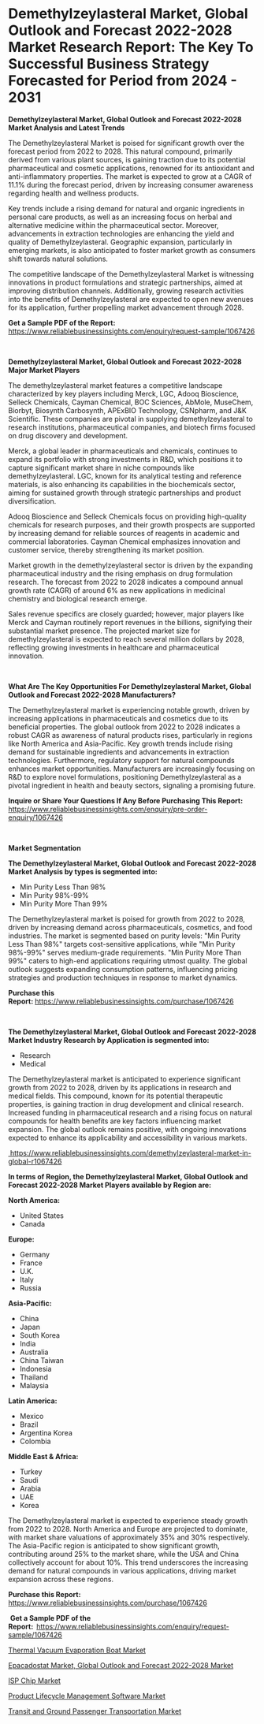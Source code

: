 <p><h1>Demethylzeylasteral Market, Global Outlook and Forecast 2022-2028 Market Research Report: The Key To Successful Business Strategy Forecasted for Period from 2024 - 2031</h1></p><p><strong>Demethylzeylasteral Market, Global Outlook and Forecast 2022-2028 Market Analysis and Latest Trends</strong></p>
<p><p>The Demethylzeylasteral Market is poised for significant growth over the forecast period from 2022 to 2028. This natural compound, primarily derived from various plant sources, is gaining traction due to its potential pharmaceutical and cosmetic applications, renowned for its antioxidant and anti-inflammatory properties. The market is expected to grow at a CAGR of 11.1% during the forecast period, driven by increasing consumer awareness regarding health and wellness products.</p><p>Key trends include a rising demand for natural and organic ingredients in personal care products, as well as an increasing focus on herbal and alternative medicine within the pharmaceutical sector. Moreover, advancements in extraction technologies are enhancing the yield and quality of Demethylzeylasteral. Geographic expansion, particularly in emerging markets, is also anticipated to foster market growth as consumers shift towards natural solutions.</p><p>The competitive landscape of the Demethylzeylasteral Market is witnessing innovations in product formulations and strategic partnerships, aimed at improving distribution channels. Additionally, growing research activities into the benefits of Demethylzeylasteral are expected to open new avenues for its application, further propelling market advancement through 2028.</p></p>
<p><strong>Get a Sample PDF of the Report:&nbsp;</strong> <a href="https://www.reliablebusinessinsights.com/enquiry/request-sample/1067426?utm_campaign=1091&utm_medium=2&utm_source=Github&utm_content=ia&utm_term=04122024&utm_id=demethylzeylasteral-market-global-outlook-and-forecast-2022-2028">https://www.reliablebusinessinsights.com/enquiry/request-sample/1067426</a></p>
<p>&nbsp;</p>
<p><strong>Demethylzeylasteral Market, Global Outlook and Forecast 2022-2028 Major Market Players</strong></p>
<p><p>The demethylzeylasteral market features a competitive landscape characterized by key players including Merck, LGC, Adooq Bioscience, Selleck Chemicals, Cayman Chemical, BOC Sciences, AbMole, MuseChem, Biorbyt, Biosynth Carbosynth, APExBIO Technology, CSNpharm, and J&K Scientific. These companies are pivotal in supplying demethylzeylasteral to research institutions, pharmaceutical companies, and biotech firms focused on drug discovery and development.</p><p>Merck, a global leader in pharmaceuticals and chemicals, continues to expand its portfolio with strong investments in R&D, which positions it to capture significant market share in niche compounds like demethylzeylasteral. LGC, known for its analytical testing and reference materials, is also enhancing its capabilities in the biochemicals sector, aiming for sustained growth through strategic partnerships and product diversification.</p><p>Adooq Bioscience and Selleck Chemicals focus on providing high-quality chemicals for research purposes, and their growth prospects are supported by increasing demand for reliable sources of reagents in academic and commercial laboratories. Cayman Chemical emphasizes innovation and customer service, thereby strengthening its market position.</p><p>Market growth in the demethylzeylasteral sector is driven by the expanding pharmaceutical industry and the rising emphasis on drug formulation research. The forecast from 2022 to 2028 indicates a compound annual growth rate (CAGR) of around 6% as new applications in medicinal chemistry and biological research emerge.</p><p>Sales revenue specifics are closely guarded; however, major players like Merck and Cayman routinely report revenues in the billions, signifying their substantial market presence. The projected market size for demethylzeylasteral is expected to reach several million dollars by 2028, reflecting growing investments in healthcare and pharmaceutical innovation.</p></p>
<p>&nbsp;</p>
<p><strong>What Are The Key Opportunities For Demethylzeylasteral Market, Global Outlook and Forecast 2022-2028 Manufacturers?</strong></p>
<p><p>The Demethylzeylasteral market is experiencing notable growth, driven by increasing applications in pharmaceuticals and cosmetics due to its beneficial properties. The global outlook from 2022 to 2028 indicates a robust CAGR as awareness of natural products rises, particularly in regions like North America and Asia-Pacific. Key growth trends include rising demand for sustainable ingredients and advancements in extraction technologies. Furthermore, regulatory support for natural compounds enhances market opportunities. Manufacturers are increasingly focusing on R&D to explore novel formulations, positioning Demethylzeylasteral as a pivotal ingredient in health and beauty sectors, signaling a promising future.</p></p>
<p><strong>Inquire or Share Your Questions If Any Before Purchasing This Report:</strong> <a href="https://www.reliablebusinessinsights.com/enquiry/pre-order-enquiry/1067426?utm_campaign=1091&utm_medium=2&utm_source=Github&utm_content=ia&utm_term=04122024&utm_id=demethylzeylasteral-market-global-outlook-and-forecast-2022-2028">https://www.reliablebusinessinsights.com/enquiry/pre-order-enquiry/1067426</a></p>
<p>&nbsp;</p>
<p><strong>Market Segmentation</strong></p>
<p><strong>The Demethylzeylasteral Market, Global Outlook and Forecast 2022-2028 Market Analysis by types is segmented into:</strong></p>
<p><ul><li>Min Purity Less Than 98%</li><li>Min Purity 98%-99%</li><li>Min Purity More Than 99%</li></ul></p>
<p><p>The Demethylzeylasteral market is poised for growth from 2022 to 2028, driven by increasing demand across pharmaceuticals, cosmetics, and food industries. The market is segmented based on purity levels: "Min Purity Less Than 98%" targets cost-sensitive applications, while "Min Purity 98%-99%" serves medium-grade requirements. "Min Purity More Than 99%" caters to high-end applications requiring utmost quality. The global outlook suggests expanding consumption patterns, influencing pricing strategies and production techniques in response to market dynamics.</p></p>
<p><strong>Purchase this Report:&nbsp;</strong><a href="https://www.reliablebusinessinsights.com/purchase/1067426?utm_campaign=1091&utm_medium=2&utm_source=Github&utm_content=ia&utm_term=04122024&utm_id=demethylzeylasteral-market-global-outlook-and-forecast-2022-2028">https://www.reliablebusinessinsights.com/purchase/1067426</a></p>
<p>&nbsp;</p>
<p><strong>The Demethylzeylasteral Market, Global Outlook and Forecast 2022-2028 Market Industry Research by Application is segmented into:</strong></p>
<p><ul><li>Research</li><li>Medical</li></ul></p>
<p><p>The Demethylzeylasteral market is anticipated to experience significant growth from 2022 to 2028, driven by its applications in research and medical fields. This compound, known for its potential therapeutic properties, is gaining traction in drug development and clinical research. Increased funding in pharmaceutical research and a rising focus on natural compounds for health benefits are key factors influencing market expansion. The global outlook remains positive, with ongoing innovations expected to enhance its applicability and accessibility in various markets.</p></p>
<p><a href="https://www.reliablebusinessinsights.com/demethylzeylasteral-market-in-global-r1067426?utm_campaign=1091&utm_medium=2&utm_source=Github&utm_content=ia&utm_term=04122024&utm_id=demethylzeylasteral-market-global-outlook-and-forecast-2022-2028">&nbsp;https://www.reliablebusinessinsights.com/demethylzeylasteral-market-in-global-r1067426</a></p>
<p><strong>In terms of Region, the Demethylzeylasteral Market, Global Outlook and Forecast 2022-2028 Market Players available by Region are:</strong></p>
<p>
    <p> <strong> North America: </strong>
        <ul>
            <li>United States</li>
            <li>Canada</li>
        </ul>
        </p> 
    <p> <strong> Europe: </strong>
        <ul>
            <li>Germany</li>
            <li>France</li>
            <li>U.K.</li>
            <li>Italy</li>
            <li>Russia</li>
        </ul>
        </p> 
    <p> <strong> Asia-Pacific: </strong>
        <ul>
            <li>China</li>
            <li>Japan</li>
            <li>South Korea</li>
            <li>India</li>
            <li>Australia</li>
            <li>China Taiwan</li>
            <li>Indonesia</li>
            <li>Thailand</li>
            <li>Malaysia</li>
        </ul>
        </p> 
    <p> <strong> Latin America: </strong>
        <ul>
            <li>Mexico</li>
            <li>Brazil</li>
            <li>Argentina Korea</li>
            <li>Colombia</li>
        </ul>
        </p> 
    <p> <strong> Middle East & Africa: </strong>
        <ul>
            <li>Turkey</li>
            <li>Saudi</li>
            <li>Arabia</li>
            <li>UAE</li>
            <li>Korea</li>
        </ul>
    </p>
    </p>
<p><p>The Demethylzeylasteral market is expected to experience steady growth from 2022 to 2028. North America and Europe are projected to dominate, with market share valuations of approximately 35% and 30% respectively. The Asia-Pacific region is anticipated to show significant growth, contributing around 25% to the market share, while the USA and China collectively account for about 10%. This trend underscores the increasing demand for natural compounds in various applications, driving market expansion across these regions.</p></p>
<p><strong>Purchase this Report: </strong><a href="https://www.reliablebusinessinsights.com/purchase/1067426?utm_campaign=1091&utm_medium=2&utm_source=Github&utm_content=ia&utm_term=04122024&utm_id=demethylzeylasteral-market-global-outlook-and-forecast-2022-2028">https://www.reliablebusinessinsights.com/purchase/1067426</a></p>
<p>&nbsp;<strong>Get a Sample PDF of the Report:&nbsp;&nbsp;</strong><a href="https://www.reliablebusinessinsights.com/enquiry/request-sample/1067426?utm_campaign=1091&utm_medium=2&utm_source=Github&utm_content=ia&utm_term=04122024&utm_id=demethylzeylasteral-market-global-outlook-and-forecast-2022-2028">https://www.reliablebusinessinsights.com/enquiry/request-sample/1067426</a></p>
<p><strong></strong></p>
<p><p><a href="https://issuu.com/reportprime-2/docs/thermal-vacuum-evaporation-boat-market-size-2030.p?utm_campaign=1091&utm_medium=2&utm_source=Github&utm_content=ia&utm_term=04122024&utm_id=demethylzeylasteral-market-global-outlook-and-forecast-2022-2028">Thermal Vacuum Evaporation Boat Market</a></p><p><a href="https://github.com/GenaGaines34/Market-Research-Report-List-1/blob/main/epacadostat-market-global-outlook-and-forecast-2022-2028-market.md?utm_campaign=1091&utm_medium=2&utm_source=Github&utm_content=ia&utm_term=04122024&utm_id=demethylzeylasteral-market-global-outlook-and-forecast-2022-2028">Epacadostat Market, Global Outlook and Forecast 2022-2028 Market</a></p><p><a href="https://issuu.com/reportprime-2/docs/isp-chip-market-size-2030.pptx?utm_campaign=1091&utm_medium=2&utm_source=Github&utm_content=ia&utm_term=04122024&utm_id=demethylzeylasteral-market-global-outlook-and-forecast-2022-2028">ISP Chip Market</a></p><p><a href="https://www.linkedin.com/pulse/analytics-driven-insights-product-lifecycle-management-rvdde?utm_campaign=1091&utm_medium=2&utm_source=Github&utm_content=ia&utm_term=04122024&utm_id=demethylzeylasteral-market-global-outlook-and-forecast-2022-2028">Product Lifecycle Management Software Market</a></p><p><a href="https://www.linkedin.com/pulse/investment-potential-transit-ground-passenger-transportation-77vze?utm_campaign=1091&utm_medium=2&utm_source=Github&utm_content=ia&utm_term=04122024&utm_id=demethylzeylasteral-market-global-outlook-and-forecast-2022-2028">Transit and Ground Passenger Transportation Market</a></p></p>